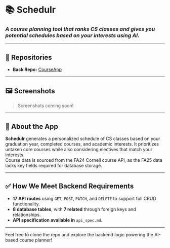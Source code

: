 # 📚 Schedulr

### *A course planning tool that ranks CS classes and gives you potential schedules based on your interests using AI.*

---

## 🔗 Repositories

- **Back Repo:** [CourseApp](https://github.com/Robylongo/CourseApp)

---

## 🖼️ Screenshots

> Screenshots coming soon!

---

## 🧠 About the App

**Schedulr** generates a personalized schedule of CS classes based on your graduation year, completed courses, and academic interests. It prioritizes untaken core courses while also considering electives that match your interests.  
Course data is sourced from the FA24 Cornell course API, as the FA25 data lacks key fields required for database storage.

---

## ✅ How We Meet Backend Requirements

- **17 API routes** using `GET`, `POST`, `PATCH`, and `DELETE` to support full CRUD functionality.
- **8 database tables**, with **7 related** through foreign keys and relationships.
- **API specification available in** `api_spec.md`.

---

Feel free to clone the repo and explore the backend logic powering the AI-based course planner!
